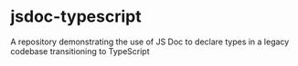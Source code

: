 # jsdoc-typescript
A repository demonstrating the use of JS Doc to declare types in a legacy codebase transitioning to TypeScript

